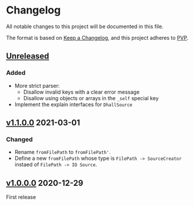 # Changelog
All notable changes to this project will be documented in this file.

The format is based on [Keep a Changelog](https://keepachangelog.com/en/1.0.0/),
and this project adheres to [PVP](https://pvp.haskell.org/).

## [Unreleased]

### Added

* More strict parser:
  - Disallow invalid keys with a clear error message
  - Disallow using objects or arrays in the `_self` special key
* Implement the explain interfaces for `DhallSource`

## [v1.1.0.0] 2021-03-01

### Changed

* Rename `fromFilePath` to `fromFilePath'`.
* Define a new `fromFilePath` whose type is `FilePath -> SourceCreator` instaed of `FilePath -> IO Source`.

## [v1.0.0.0] 2020-12-29

First release

[Unreleased]: https://github.com/ludat/conferer/compare/conferer-dhall_v1.1.0.0...HEAD
[v1.1.0.0]: https://github.com/ludat/conferer/compare/conferer-dhall_v1.0.0.0...conferer-dhall_v1.1.0.0
[v1.0.0.0]: https://github.com/ludat/conferer/compare/v0.0.0.0...conferer-dhall_v1.0.0.0
